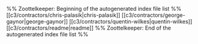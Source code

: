 %% Zoottelkeeper: Beginning of the autogenerated index file list  %%
 [[c3/contractors/chris-palasik|chris-palasik]]
 [[c3/contractors/george-gaynor|george-gaynor]]
 [[c3/contractors/quentin-wilkes|quentin-wilkes]]
 [[c3/contractors/readme|readme]]
%% Zoottelkeeper: End of the autogenerated index file list  %%
